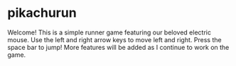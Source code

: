 # pikachurun

Welcome! This is a simple runner game featuring our beloved electric mouse. 
Use the left and right arrow keys to move left and right. Press the space bar to jump!
More features will be added as I continue to work on the game. 
